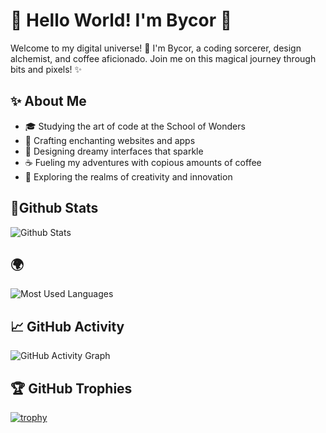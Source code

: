 # 👋 Hello World! I'm Bycor 🚀

Welcome to my digital universe! 🌌 I'm Bycor, a coding sorcerer, design alchemist, and coffee aficionado. Join me on this magical journey through bits and pixels! ✨

## ✨ About Me

- 🎓 Studying the art of code at the School of Wonders
- 🚀 Crafting enchanting websites and apps
- 🎨 Designing dreamy interfaces that sparkle
- ☕ Fueling my adventures with copious amounts of coffee
- 🌈 Exploring the realms of creativity and innovation

##  🌟Github Stats
![Github Stats](https://github-readme-stats.vercel.app/api?username=Bycorer&show_icons=true&theme=dark&count_private=true)

## 🌍
![Most Used Languages](https://github-readme-stats.vercel.app/api/top-langs/?username=Bycorer&theme=dark&layout=compact)

## 📈 GitHub Activity

![GitHub Activity Graph](https://activity-graph.herokuapp.com/graph?username=Bycorer&bg_color=1F222E&color=F8D866&line=F85D7F&point=FFFFFF&hide_border=true)

## 🏆 GitHub Trophies

[![trophy](https://github-profile-trophy.vercel.app/?username=Bycorer&theme=onedark)](https://github.com/ryo-ma/github-profile-trophy)


